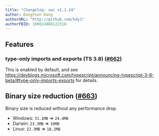 ```yaml
---
title: "Changelog: swc v1.1.24"
author: DongYoon Kang
authorURL: "http://github.com/kdy1"
authorFBID: 100024888122318
---
```


## Features

### type-only imports and exports (TS 3.8) ([#662](https://github.com/swc-project/swc/pull/662))

This is enabled by default, and see https://devblogs.microsoft.com/typescript/announcing-typescript-3-8-beta/#type-only-imports-exports for details.

## Binary size reduction ([#663](https://github.com/swc-project/swc/pull/663))

Binary size is reduced without any performance drop.

- Windows: `31.1MB` => `24.4MB`
- Darwin: `23.3MB` => `19MB`
- Linux: `22.3MB` => `18.2MB`
